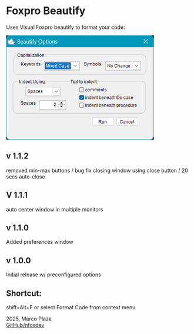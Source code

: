 
# Foxpro Beautify

Uses Visual Foxpro beautify to format your code:

![alt text](image.png)

## v 1.1.2
removed min-max buttons / bug fix closing window using close button / 20 secs auto-close 


## V 1.1.1
auto center window in multiple monitors 

## v 1.1.0
Added preferences window


## v 1.0.0
Initial release w/ preconfigured options

## Shortcut:
shift+Alt+F or select Format Code from context menu




2025, Marco Plaza  
[GitHub/nfoxdev](https://github.com/nfoxdev)